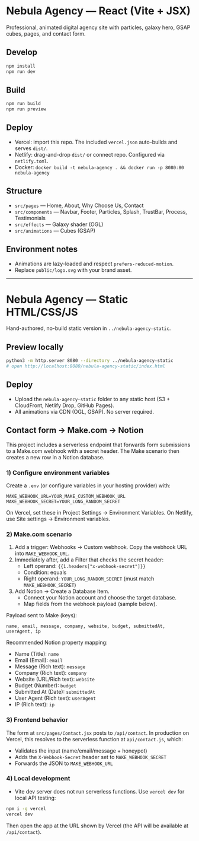 # Nebula Agency — React (Vite + JSX)

Professional, animated digital agency site with particles, galaxy hero, GSAP cubes, pages, and contact form.

## Develop

```bash
npm install
npm run dev
```

## Build

```bash
npm run build
npm run preview
```

## Deploy

- Vercel: import this repo. The included `vercel.json` auto-builds and serves `dist/`.
- Netlify: drag-and-drop `dist/` or connect repo. Configured via `netlify.toml`.
- Docker: `docker build -t nebula-agency . && docker run -p 8080:80 nebula-agency`

## Structure

- `src/pages` — Home, About, Why Choose Us, Contact
- `src/components` — Navbar, Footer, Particles, Splash, TrustBar, Process, Testimonials
- `src/effects` — Galaxy shader (OGL)
- `src/animations` — Cubes (GSAP)

## Environment notes

- Animations are lazy-loaded and respect `prefers-reduced-motion`.
- Replace `public/logo.svg` with your brand asset.

---

# Nebula Agency — Static HTML/CSS/JS

Hand-authored, no-build static version in `../nebula-agency-static`.

## Preview locally

```bash
python3 -m http.server 8080 --directory ../nebula-agency-static
# open http://localhost:8080/nebula-agency-static/index.html
```

## Deploy

- Upload the `nebula-agency-static` folder to any static host (S3 + CloudFront, Netlify Drop, GitHub Pages).
- All animations via CDN (OGL, GSAP). No server required.

## Contact form -> Make.com -> Notion

This project includes a serverless endpoint that forwards form submissions to a Make.com webhook with a secret header. The Make scenario then creates a new row in a Notion database.

### 1) Configure environment variables

Create a `.env` (or configure variables in your hosting provider) with:

```
MAKE_WEBHOOK_URL=YOUR_MAKE_CUSTOM_WEBHOOK_URL
MAKE_WEBHOOK_SECRET=YOUR_LONG_RANDOM_SECRET
```

On Vercel, set these in Project Settings → Environment Variables. On Netlify, use Site settings → Environment variables.

### 2) Make.com scenario

1. Add a trigger: Webhooks → Custom webhook. Copy the webhook URL into `MAKE_WEBHOOK_URL`.
2. Immediately after, add a Filter that checks the secret header:
   - Left operand: `{{1.headers["x-webhook-secret"]}}`
   - Condition: equals
   - Right operand: `YOUR_LONG_RANDOM_SECRET` (must match `MAKE_WEBHOOK_SECRET`)
3. Add Notion → Create a Database Item.
   - Connect your Notion account and choose the target database.
   - Map fields from the webhook payload (sample below).

Payload sent to Make (keys):

```
name, email, message, company, website, budget, submittedAt, userAgent, ip
```

Recommended Notion property mapping:
- Name (Title): `name`
- Email (Email): `email`
- Message (Rich text): `message`
- Company (Rich text): `company`
- Website (URL/Rich text): `website`
- Budget (Number): `budget`
- Submitted At (Date): `submittedAt`
- User Agent (Rich text): `userAgent`
- IP (Rich text): `ip`

### 3) Frontend behavior

The form at `src/pages/Contact.jsx` posts to `/api/contact`. In production on Vercel, this resolves to the serverless function at `api/contact.js`, which:
- Validates the input (name/email/message + honeypot)
- Adds the `X-Webhook-Secret` header set to `MAKE_WEBHOOK_SECRET`
- Forwards the JSON to `MAKE_WEBHOOK_URL`

### 4) Local development

- Vite dev server does not run serverless functions. Use `vercel dev` for local API testing:

```bash
npm i -g vercel
vercel dev
```

Then open the app at the URL shown by Vercel (the API will be available at `/api/contact`).
